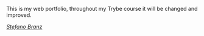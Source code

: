 This is my web portfolio, throughout my Trybe course it will be changed and improved.

*[Stefano Branz](https://https://stefano020.github.io/)*
